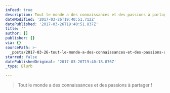 ```yaml
---
inFeed: true
description: Tout le monde a des connaissances et des passions à partager !
dateModified: '2017-03-26T19:40:51.712Z'
datePublished: '2017-03-26T19:40:51.837Z'
title: ''
author: []
publisher: {}
via: {}
sourcePath: >-
  _posts/2017-03-26-tout-le-monde-a-des-connaissances-et-des-passions-a-partager.md
starred: false
datePublishedOriginal: '2017-03-26T19:40:18.876Z'
_type: Blurb

---
```

> Tout le monde a des connaissances et des passions à partager !
